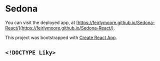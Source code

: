 # Sedona

You can visit the deployed app, at [https://feirlymoore.github.io/Sedona-React/](https://feirlymoore.github.io/Sedona-React/).

This project was bootstrapped with [Create React App](https://github.com/facebook/create-react-app).

## `<!DOCTYPE Liky>`